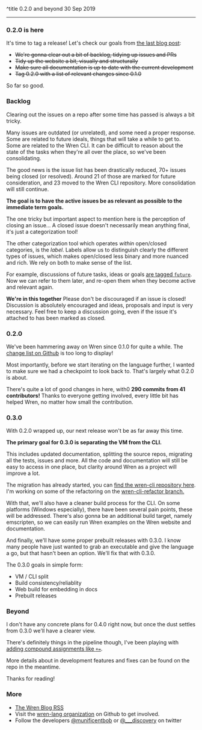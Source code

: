 ^title 0.2.0 and beyond
30 Sep 2019

---

### 0.2.0 is here

It's time to tag a release!
Let's check our goals from [the last blog post](http://wren.io/blog/hello-wren.html):

- ~~We're gonna clear out a bit of backlog, tidying up issues and PRs~~
- ~~Tidy up the website a bit, visually and structurally~~
- ~~Make sure all documentation is up to date with the current development~~
- ~~Tag 0.2.0 with a list of relevant changes since 0.1.0~~

So far so good.

### Backlog

Clearing out the issues on a repo after some time has passed is always a bit tricky. 

Many issues are outdated (or unrelated), and some need a proper response. Some are related to future ideals, things that will take a while to get to. Some are related to the Wren CLI. It can be difficult to reason about the state of the tasks when they're all over the place, so we've been consolidating.

The good news is the issue list has been drastically reduced, 70+ issues being closed (or resolved). Around 21 of those are marked for future consideration, and 23 moved to the Wren CLI repository. More consolidation will still continue.

**The goal is to have the active issues be as relevant as possible to the immediate term goals.**

The one tricky but important aspect to mention here is the perception of closing an issue...
A closed issue doesn't necessarily mean anything final, it's just a categorization tool!

The other categorization tool which operates _within_ open/closed categories, is the _label_. Labels allow us to distinguish clearly the different types of issues, which makes open/closed less binary and more nuanced and rich. We rely on both to make sense of the list.

For example, discussions of future tasks, ideas or goals [are tagged `future`](https://github.com/wren-lang/wren/issues?utf8=%E2%9C%93&q=is%3Aissue+label%3Afuture+). Now we can refer to them later, and re-open them when they become active and relevant again.

**We're in this together**
Please don't be discouraged if an issue is closed! Discussion is absolutely encouraged and ideas, proposals and input is very necessary. Feel free to keep a discussion going, even if the issue it's attached to has been marked as closed.

### 0.2.0

We've been hammering away on Wren since 0.1.0 for quite a while. The [change list on Github](https://github.com/wren-lang/wren/compare/0.1.0...5338275dcdd97fd8d9fc614f420a645500836a59) is too long to display!

Most importantly, before we start iterating on the language further, I wanted to make sure we had a checkpoint to look back to. That's largely what 0.2.0 is about.

There's quite a lot of good changes in here, with0 **290 commits from 41 contributors!**
Thanks to everyone getting involved, every little bit has helped Wren, no matter how small the contribution.

### 0.3.0

With 0.2.0 wrapped up, our next release won't be as far away this time.

**The primary goal for 0.3.0 is separating the VM from the CLI.**

This includes updated documentation, splitting the source repos, migrating all the tests, issues and more.
All the code and documentation will still be easy to access in one place, but clarity around Wren as a project will improve a lot.

The migration has already started, you can [find the wren-cli repository here](https://github.com/wren-lang/wren-cli).
I'm working on some of the refactoring on the [wren-cli-refactor branch.](https://github.com/wren-lang/wren/tree/wren-cli-refactor)

With that, we'll also have a cleaner build process for the CLI.
On some platforms (Windows especially), there have been several pain points, these will be addressed.
There's also gonna be an additional build target, namely emscripten, so we can easily run Wren examples on the Wren website and documentation.

And finally, we'll have some proper prebuilt releases with 0.3.0.
I know many people have just wanted to grab an executable and give the language a go, but that hasn't been an option.
We'll fix that with 0.3.0.

The 0.3.0 goals in simple form:
- VM / CLI split
- Build consistency/reliablity
- Web build for embedding in docs
- Prebuilt releases

### Beyond

I don't have any concrete plans for 0.4.0 right now, but once the dust settles from 0.3.0 we'll have a clearer view.

There's definitely things in the pipeline though, I've been playing with [adding compound assignments like `+=`](https://github.com/wren-lang/wren/pull/701).

More details about in development features and fixes can be found on the repo in the meantime.

Thanks for reading!

### More

- [The Wren Blog RSS](http://wren.io/blog/rss.xml)
- Visit the [wren-lang organization](https://github.com/wren-lang) on Github to get involved.
- Follow the developers [@munificentbob](https://twitter.com/munificentbob) or [@___discovery](https://twitter.com/___discovery) on twitter



